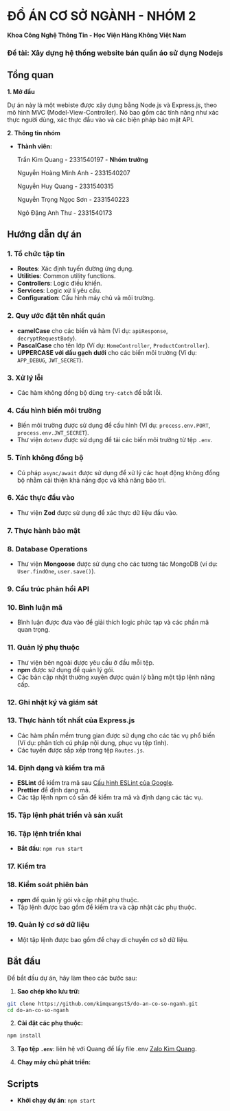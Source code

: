 # ĐỒ ÁN CƠ SỞ NGÀNH - NHÓM 2
**Khoa Công Nghệ Thông Tin - Học Viện Hàng Không Việt Nam**
### Đề tài: Xây dựng hệ thống website bán quần áo sử dụng Nodejs
## Tổng quan
**1. Mở đầu**

Dự án này là một webiste được xây dựng bằng Node.js và Express.js, theo mô hình MVC (Model-View-Controller). Nó bao gồm các tính năng như xác thực người dùng, xác thực đầu vào và các biện pháp bảo mật API.

**2. Thông tin nhóm**

- **Thành viên:**

  Trần Kim Quang - 2331540197 - **Nhóm trưởng**

  Nguyễn Hoàng Minh Anh - 2331540207

  Nguyễn Huy Quang - 2331540315

  Nguyễn Trọng Ngọc Sơn - 2331540223

  Ngô Đặng Anh Thư - 2331540173

## Hướng dẫn dự án

### 1. Tổ chức tập tin

- **Routes**: Xác định tuyến đường ứng dụng.
- **Utilities**: Common utility functions.
- **Controllers**: Logic điều khiển.
- **Services**: Logic xử lí yêu cầu.
- **Configuration**: Cấu hình máy chủ và môi trường.

### 2. Quy ước đặt tên nhất quán

- **camelCase** cho các biến và hàm (Ví dụ: `apiResponse`,
  `decryptRequestBody`).
- **PascalCase** cho tên lớp (Ví dụ: `HomeController`, `ProductController`).
- **UPPERCASE với dấu gạch dưới** cho các biến môi trường (Ví dụ: `APP_DEBUG`,
  `JWT_SECRET`).

### 3. Xử lý lỗi

- Các hàm không đồng bộ dùng `try-catch` để bắt lỗi.

### 4. Cấu hình biến môi trường

- Biến môi trường được sử dụng để cấu hình (Ví dụ:
  `process.env.PORT`, `process.env.JWT_SECRET`).
- Thư viện `dotenv` được sử dụng để tải các biến môi trường từ tệp `.env`.

### 5. Tính không đồng bộ

- Cú pháp `async/await` được sử dụng để xử lý các hoạt động không đồng bộ nhằm
  cải thiện khả năng đọc và khả năng bảo trì.

### 6. Xác thực đầu vào

- Thư viện **Zod** được sử dụng để xác thực dữ liệu đầu vào.

### 7. Thực hành bảo mật

### 8. Database Operations

- Thư viện **Mongoose** được sử dụng cho các tương tác MongoDB (ví dụ: `User.findOne`, `user.save()`).

### 9. Cấu trúc phản hồi API

<!-- - Cấu trúc phản hồi API nhất quán được duy trì bằng hàm `apiResponse` -->

### 10. Bình luận mã

- Bình luận được đưa vào để giải thích logic phức tạp và các phần mã quan trọng.

### 11. Quản lý phụ thuộc

- Thư viện bên ngoài được yêu cầu ở đầu mỗi tệp.
- **npm** được sử dụng để quản lý gói.
- Các bản cập nhật thường xuyên được quản lý bằng một tập lệnh nâng cấp.

### 12. Ghi nhật ký và giám sát

### 13. Thực hành tốt nhất của Express.js

- Các hàm phần mềm trung gian được sử dụng cho các tác vụ phổ biến (Ví dụ: phân tích cú pháp nội dung, phục vụ tệp tĩnh).
- Các tuyến được sắp xếp trong tệp `Routes.js`.

### 14. Định dạng và kiểm tra mã

- **ESLint** để kiểm tra mã sau [Cấu hình ESLint của Google](https://github.com/google/eslint-config-google).
- **Prettier** để định dạng mã.
- Các tập lệnh npm có sẵn để kiểm tra mã và định dạng các tác vụ.

### 15. Tập lệnh phát triển và sản xuất

### 16. Tập lệnh triển khai

- **Bắt đầu**: `npm run start`

### 17. Kiểm tra

### 18. Kiểm soát phiên bản

- **npm** để quản lý gói và cập nhật phụ thuộc.
- Tập lệnh được bao gồm để kiểm tra và cập nhật các phụ thuộc.

### 19. Quản lý cơ sở dữ liệu

- Một tập lệnh được bao gồm để chạy di chuyển cơ sở dữ liệu.

## Bắt đầu

Để bắt đầu dự án, hãy làm theo các bước sau:

1. **Sao chép kho lưu trữ:**

```bash
git clone https://github.com/kimquangst5/do-an-co-so-nganh.git
cd do-an-co-so-nganh
```

2. **Cài đặt các phụ thuộc:**

```bash
npm install
```

3. **Tạo tệp `.env`**: liên hệ với Quang để lấy file .env [Zalo Kim Quang](https://zalo.me/0859615254).

4. **Chạy máy chủ phát triển:**

## Scripts

- **Khởi chạy dự án**: `npm start`
